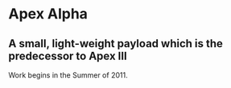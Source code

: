 # Apex Alpha
## A small, light-weight payload which is the predecessor to Apex III

Work begins in the Summer of 2011.
